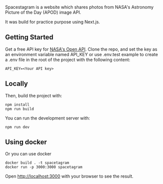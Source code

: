 Spacestagram is a website which shares photos from NASA's Astronomy Picture of the Day (APOD) image API.

It was build for practice purpose using Next.js.

## Getting Started

Get a free API key for [NASA's Open API](https://api.nasa.gov/). 
Clone the repo, and set the key as an environment variable named API_KEY or use .env.test example to create a .env file in the root of the project with the following content:

```
API_KEY=<Your API key>
```

## Locally

Then, build the project with:
```
npm install
npm run build
```
You can run the development server with:
```
npm run dev
```

## Using docker

Or you can use docker
```
docker build . -t spacetagram
docker run -p 3000:3000 spacetagram   
```

Open [http://localhost:3000](http://localhost:3000) with your browser to see the result.